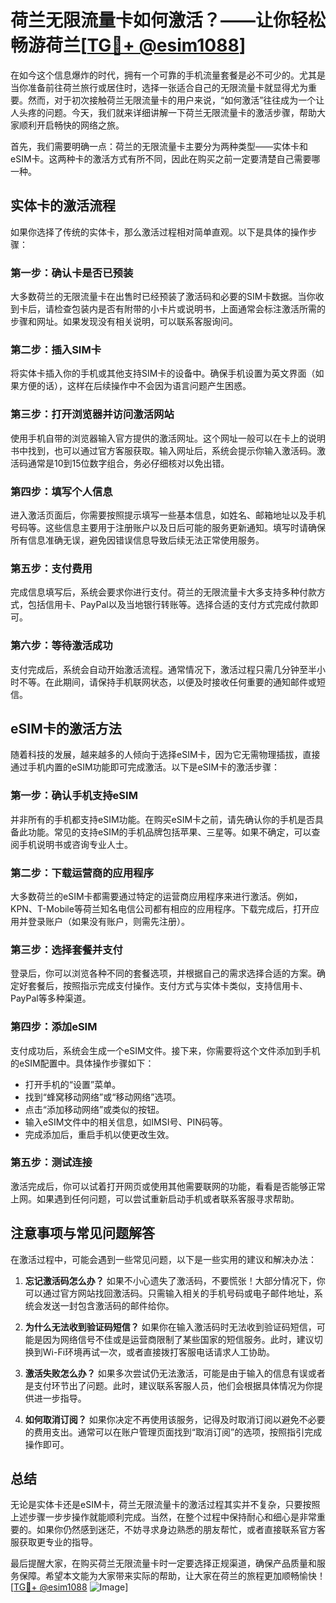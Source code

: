 # 荷兰无限流量卡如何激活？——让你轻松畅游荷兰[[TG💪+ @esim1088](https://t.me/s/esim1088)]

在如今这个信息爆炸的时代，拥有一个可靠的手机流量套餐是必不可少的。尤其是当你准备前往荷兰旅行或居住时，选择一张适合自己的无限流量卡就显得尤为重要。然而，对于初次接触荷兰无限流量卡的用户来说，“如何激活”往往成为一个让人头疼的问题。今天，我们就来详细讲解一下荷兰无限流量卡的激活步骤，帮助大家顺利开启畅快的网络之旅。

首先，我们需要明确一点：荷兰的无限流量卡主要分为两种类型——实体卡和eSIM卡。这两种卡的激活方式有所不同，因此在购买之前一定要清楚自己需要哪一种。

## 实体卡的激活流程

如果你选择了传统的实体卡，那么激活过程相对简单直观。以下是具体的操作步骤：

### 第一步：确认卡是否已预装
大多数荷兰的无限流量卡在出售时已经预装了激活码和必要的SIM卡数据。当你收到卡后，请检查包装内是否有附带的小卡片或说明书，上面通常会标注激活所需的步骤和网址。如果发现没有相关说明，可以联系客服询问。

### 第二步：插入SIM卡
将实体卡插入你的手机或其他支持SIM卡的设备中。确保手机设置为英文界面（如果方便的话），这样在后续操作中不会因为语言问题产生困惑。

### 第三步：打开浏览器并访问激活网站
使用手机自带的浏览器输入官方提供的激活网址。这个网址一般可以在卡上的说明书中找到，也可以通过官方客服获取。输入网址后，系统会提示你输入激活码。激活码通常是10到15位数字组合，务必仔细核对以免出错。

### 第四步：填写个人信息
进入激活页面后，你需要按照提示填写一些基本信息，如姓名、邮箱地址以及手机号码等。这些信息主要用于注册账户以及日后可能的服务更新通知。填写时请确保所有信息准确无误，避免因错误信息导致后续无法正常使用服务。

### 第五步：支付费用
完成信息填写后，系统会要求你进行支付。荷兰的无限流量卡大多支持多种付款方式，包括信用卡、PayPal以及当地银行转账等。选择合适的支付方式完成付款即可。

### 第六步：等待激活成功
支付完成后，系统会自动开始激活流程。通常情况下，激活过程只需几分钟至半小时不等。在此期间，请保持手机联网状态，以便及时接收任何重要的通知邮件或短信。

## eSIM卡的激活方法

随着科技的发展，越来越多的人倾向于选择eSIM卡，因为它无需物理插拔，直接通过手机内置的eSIM功能即可完成激活。以下是eSIM卡的激活步骤：

### 第一步：确认手机支持eSIM
并非所有的手机都支持eSIM功能。在购买eSIM卡之前，请先确认你的手机是否具备此功能。常见的支持eSIM的手机品牌包括苹果、三星等。如果不确定，可以查阅手机说明书或咨询专业人士。

### 第二步：下载运营商的应用程序
大多数荷兰的eSIM卡都需要通过特定的运营商应用程序来进行激活。例如，KPN、T-Mobile等荷兰知名电信公司都有相应的应用程序。下载完成后，打开应用并登录账户（如果没有账户，则需先注册）。

### 第三步：选择套餐并支付
登录后，你可以浏览各种不同的套餐选项，并根据自己的需求选择合适的方案。确定好套餐后，按照指示完成支付操作。支付方式与实体卡类似，支持信用卡、PayPal等多种渠道。

### 第四步：添加eSIM
支付成功后，系统会生成一个eSIM文件。接下来，你需要将这个文件添加到手机的eSIM配置中。具体操作步骤如下：
- 打开手机的“设置”菜单。
- 找到“蜂窝移动网络”或“移动网络”选项。
- 点击“添加移动网络”或类似的按钮。
- 输入eSIM文件中的相关信息，如IMSI号、PIN码等。
- 完成添加后，重启手机以使更改生效。

### 第五步：测试连接
激活完成后，你可以试着打开网页或使用其他需要联网的功能，看看是否能够正常上网。如果遇到任何问题，可以尝试重新启动手机或者联系客服寻求帮助。

## 注意事项与常见问题解答

在激活过程中，可能会遇到一些常见问题，以下是一些实用的建议和解决办法：

1. **忘记激活码怎么办？**
   如果不小心遗失了激活码，不要慌张！大部分情况下，你可以通过官方网站找回激活码。只需输入相关的手机号码或电子邮件地址，系统会发送一封包含激活码的邮件给你。

2. **为什么无法收到验证码短信？**
   如果你在输入激活码时无法收到验证码短信，可能是因为网络信号不佳或是运营商限制了某些国家的短信服务。此时，建议切换到Wi-Fi环境再试一次，或者直接拨打客服电话请求人工协助。

3. **激活失败怎么办？**
   如果多次尝试仍无法激活，可能是由于输入的信息有误或者是支付环节出了问题。此时，建议联系客服人员，他们会根据具体情况为你提供进一步指导。

4. **如何取消订阅？**
   如果你决定不再使用该服务，记得及时取消订阅以避免不必要的费用支出。通常可以在账户管理页面找到“取消订阅”的选项，按照指引完成操作即可。

## 总结

无论是实体卡还是eSIM卡，荷兰无限流量卡的激活过程其实并不复杂，只要按照上述步骤一步步操作就能顺利完成。当然，在整个过程中保持耐心和细心是非常重要的。如果你仍然感到迷茫，不妨寻求身边熟悉的朋友帮忙，或者直接联系官方客服获取更专业的指导。

最后提醒大家，在购买荷兰无限流量卡时一定要选择正规渠道，确保产品质量和服务保障。希望本文能为大家带来实际的帮助，让大家在荷兰的旅程更加顺畅愉快！[[TG💪+ @esim1088](https://t.me/s/esim1088) ![Image](https://i.postimg.cc/4NQfJmqS/Snipaste-2025-05-13-00-14-12.png)]